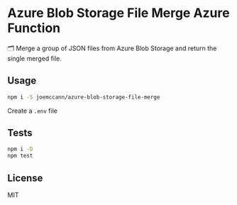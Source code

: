 # Azure Blob Storage File Merge Azure Function

🗂 Merge a group of JSON files from Azure Blob Storage and return the single
merged file.

## Usage

```sh
npm i -S joemccann/azure-blob-storage-file-merge
```

Create a `.env` file

## Tests

```sh
npm i -D
npm test
```

## License

MIT
